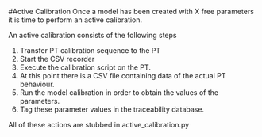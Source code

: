 #Active Calibration
Once a model has been created with X free parameters it is time to perform an active calibration.

An active calibration consists of the following steps
1. Transfer PT calibration sequence to the PT
1. Start the CSV recorder
1. Execute the calibration script on the PT. 
1. At this point there is a CSV file containing data of the actual PT behaviour.
1. Run the model calibration in order to obtain the values of the parameters.
1. Tag these parameter values in the traceability database.

All of these actions are stubbed in active_calibration.py